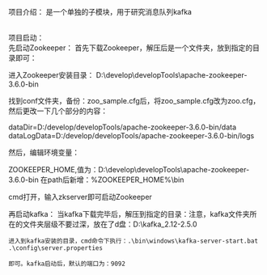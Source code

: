 <h>项目介绍：</h>
是一个单独的子模块，用于研究消息队列kafka

<br/>
项目启动：
<br>
先启动Zookeeper：
首先下载Zookeeper，解压后是一个文件夹，放到指定的目录即可：

进入Zookeeper安装目录：
	D:\develop\developTools\apache-zookeeper-3.6.0-bin

找到conf文件夹，备份：zoo_sample.cfg后，将zoo_sample.cfg改为zoo.cfg，然后更改一下几个部分的内容：

dataDir=D:/develop/developTools/apache-zookeeper-3.6.0-bin/data
dataLogData=D:/develop/developTools/apache-zookeeper-3.6.0-bin/logs


然后，编辑环境变量：

ZOOKEEPER_HOME,值为：D:\develop\developTools\apache-zookeeper-3.6.0-bin
在path后新增：%ZOOKEEPER_HOME%\bin


cmd打开，输入zkserver即可启动Zookeeper


再启动kafka：
当kafka下载完毕后，解压到指定的目录：注意，kafka文件夹所在的文件夹层级不要过深，放在了d盘：D:\kafka_2.12-2.5.0

	进入到kafka安装的目录，cmd命令下执行：.\bin\windows\kafka-server-start.bat .\config\server.properties

	即可。kafka启动后，默认的端口为：9092 
